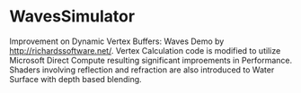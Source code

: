 # WavesSimulator
Improvement on Dynamic Vertex Buffers: Waves Demo by http://richardssoftware.net/. Vertex Calculation code is modified to utilize Microsoft Direct Compute resulting significant improements in Performance. Shaders involving reflection and refraction are also introduced to Water Surface with depth based blending.
